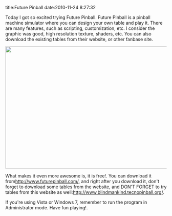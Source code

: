 title:Future Pinball
date:2010-11-24 8:27:32

<p>Today I got so excited trying Future Pinball. Future Pinball is a pinball machine simulator where you can design your own table and play it. There are many features, such as scripting, customization, etc. I consider the graphic was good, high resolution texture, shaders, etc. You can also download the existing tables from their website, or other fanbase site.</p>&#13;
<p><img height="380" width="540" src="http://www.blindmankind.tecnopinball.org/3A_img/i_3.jpg" />

What makes it even more awesome is, it is free!. You can download it from<a href="http://www.futurepinball.com/">http://www.futurepinball.com/</a>, and right after you download it, don't forget to download some tables from the website, and DON'T FORGET to try tables from this website as well:<a href="http://www.blindmankind.tecnopinball.org/">http://www.blindmankind.tecnopinball.org/</a>.</p>&#13;
<p>If you're using Vista or Windows 7, remember to run the program in Administrator mode. Have fun playing!.</p> 